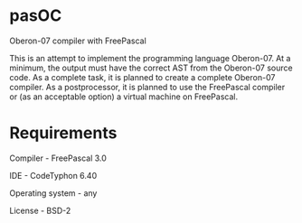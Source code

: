 # pasOC

Oberon-07 compiler with FreePascal

This is an attempt to implement the programming language Oberon-07.
At a minimum, the output must have the correct AST from the Oberon-07 source code.
As a complete task, it is planned to create a complete Oberon-07 compiler. As a postprocessor, it is planned to use the FreePascal compiler or (as an acceptable option) a virtual machine on FreePascal.

# Requirements

Compiler - FreePascal 3.0

IDE - CodeTyphon 6.40

Operating system - any

License - BSD-2
